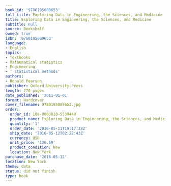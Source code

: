 ```yaml
---
book_id: '9780195089653'
full_title: Exploring Data in Engineering, the Sciences, and Medicine
title: Exploring Data in Engineering, the Sciences, and Medicine
subtitle: null
source: Bookshelf
owned: true
isbn: '9780195089653'
language:
- English
topics:
- Textbooks
- Mathematical statistics
- Engineering
- ' statistical methods'
authors:
- Ronald Pearson
publisher: Oxford University Press
length: 770 pages
date_published: '2011-01-01'
format: Hardcover
cover_filename: 9780195089653.jpg
order:
  order_id: 108-9003810-5539449
  product_name: Exploring Data in Engineering, the Sciences, and Medicine
  quantity: '1'
  order_date: '2016-05-11T19:17:38Z'
  ship_date: '2016-05-12T02:22:43Z'
  currency: USD
  unit_price: '126.59'
  product_condition: New
  location: New York
purchase_date: '2016-05-12'
location: New York
theme: data
status: did not finish
type: book
---
```


